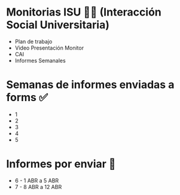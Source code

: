 # Monitorias ISU 👩‍💻 (Interacción Social Universitaria)
* Plan de trabajo
* Video Presentación Monitor
* CAI
* Informes Semanales
# Semanas de informes enviadas a forms ✅
* 1
* 2
* 3
* 4
* 5
# Informes por enviar 📌
* 6 - 1 ABR a 5 ABR
* 7 - 8 ABR a 12 ABR
